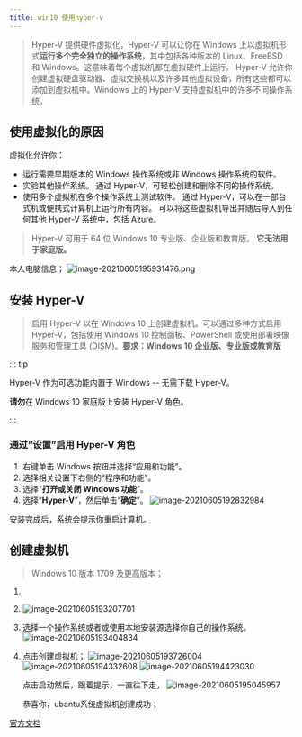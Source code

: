 ```yaml
---
title: win10 使用hyper-v
---
```


> Hyper-V 提供硬件虚拟化，Hyper-V 可以让你在 Windows 上以虚拟机形式**运行多个完全独立的操作系统**，其中包括各种版本的 Linux、FreeBSD 和 Windows。这意味着每个虚拟机都在虚拟硬件上运行。 Hyper-V 允许你创建虚拟硬盘驱动器、虚拟交换机以及许多其他虚拟设备，所有这些都可以添加到虚拟机中。Windows 上的 Hyper-V 支持虚拟机中的许多不同操作系统，

## 使用虚拟化的原因

虚拟化允许你：

- 运行需要早期版本的 Windows 操作系统或非 Windows 操作系统的软件。
- 实验其他操作系统。 通过 Hyper-V，可轻松创建和删除不同的操作系统。
- 使用多个虚拟机在多个操作系统上测试软件。 通过 Hyper-V，可以在一部台式机或便携式计算机上运行所有内容。 可以将这些虚拟机导出并随后导入到任何其他 Hyper-V 系统中，包括 Azure。

> Hyper-V 可用于 64 位 Windows 10 专业版、企业版和教育版。 **它无法用于家庭版。**

本人电脑信息；
![image-20210605195931476.png](assets/image-20210605195931476.png)

## 安装 Hyper-V

> 启用 Hyper-V 以在 Windows 10 上创建虚拟机。可以通过多种方式启用 Hyper-V，包括使用 Windows 10 控制面板、PowerShell 或使用部署映像服务和管理工具 (DISM)。**要求：Windows 10 企业版、专业版或教育版**

::: tip

Hyper-V 作为可选功能内置于 Windows -- 无需下载 Hyper-V。

**请勿**在 Windows 10 家庭版上安装 Hyper-V 角色。

:::

### 通过“设置”启用 Hyper-V 角色

1. 右键单击 Windows 按钮并选择“应用和功能”。
2. 选择相关设置下右侧的“程序和功能”。
3. 选择“**打开或关闭 Windows 功能**”。
4. 选择“**Hyper-V**”，然后单击“**确定**”。
![image-20210605192832984](assets/image-20210605192832984.png)

安装完成后，系统会提示你重启计算机。

## 创建虚拟机

> Windows 10 版本 1709 及更高版本；

1. 

2. 
   ![image-20210605193207701](assets/image-20210605193207701.png)

3. 选择一个操作系统或者或使用本地安装源选择你自己的操作系统。
   ![image-20210605193404834](assets/image-20210605193404834.png)

4. 点击创建虚拟机；
   ![image-20210605193726004](assets/image-20210605193726004.png)
   ![image-20210605194332608](assets/image-20210605194332608.png)
   ![image-20210605194423030](assets/image-20210605194423030.png)

   点击启动然后，跟着提示，一直往下走，
   ![image-20210605195045957](assets/image-20210605195045957.png)

   恭喜你，ubantu系统虚拟机创建成功；

[官方文档](https://docs.microsoft.com/zh-cn/virtualization/hyper-v-on-windows/quick-start/quick-create-virtual-machine)

